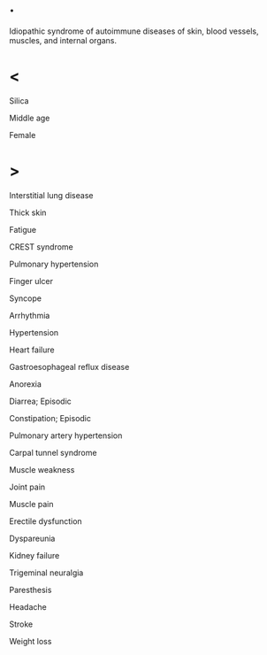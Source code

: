 # .

Idiopathic syndrome of autoimmune diseases of skin, blood vessels, muscles, and internal organs.

# <

Silica

Middle age

Female

# >

Interstitial lung disease

Thick skin

Fatigue

CREST syndrome

Pulmonary hypertension

Finger ulcer

Syncope

Arrhythmia

Hypertension

Heart failure

Gastroesophageal reflux disease

Anorexia

Diarrea; Episodic

Constipation; Episodic

Pulmonary artery hypertension

Carpal tunnel syndrome

Muscle weakness

Joint pain

Muscle pain

Erectile dysfunction

Dyspareunia

Kidney failure

Trigeminal neuralgia

Paresthesis

Headache

Stroke

Weight loss
